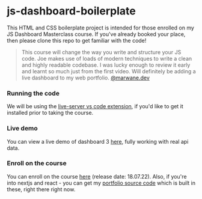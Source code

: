 # js-dashboard-boilerplate

This HTML and CSS boilerplate project is intended for those enrolled on my JS Dashboard Masterclass course. If you've already booked your place, then please clone this repo to get familiar with the code!

> This course will change the way you write
> and structure your JS code. Joe makes use
> of loads of modern techniques to write a clean
> and highly readable codebase. I was lucky enough
> to review it early and learnt so much just from
> the first video. Will definitely be adding a
> live dashboard to my web portfolio.
> [@marwane.dev](https://www.instagram.com/marwane.dev)

### Running the code

We will be using the [live-server vs code extension](https://ritwickdey.github.io/vscode-live-server/), if you'd like to get it installed prior to taking the course.

### Live demo

You can view a live demo of dashboard 3 [here](https://dashboard.frontendjoe.com/), fully working with real api data.

### Enroll on the course

You can enroll on the course [here](https://frontendjoe.gumroad.com/l/js-dashboard-masterclass/ROADMAN?_gl=1*1db68ei*_ga*MTgzMjA3ODE1NS4xNjIyNDgwNDc1*_ga_6LJN6D94N6*MTY1NjQxNTQ3MS43OC4xLjE2NTY0MTU1MDYuMA..) (release date: 18.07.22). Also, if you're into nextjs and react - you can get my [portfolio source code](https://frontendjoe.com/) which is built in these, right there right now.
